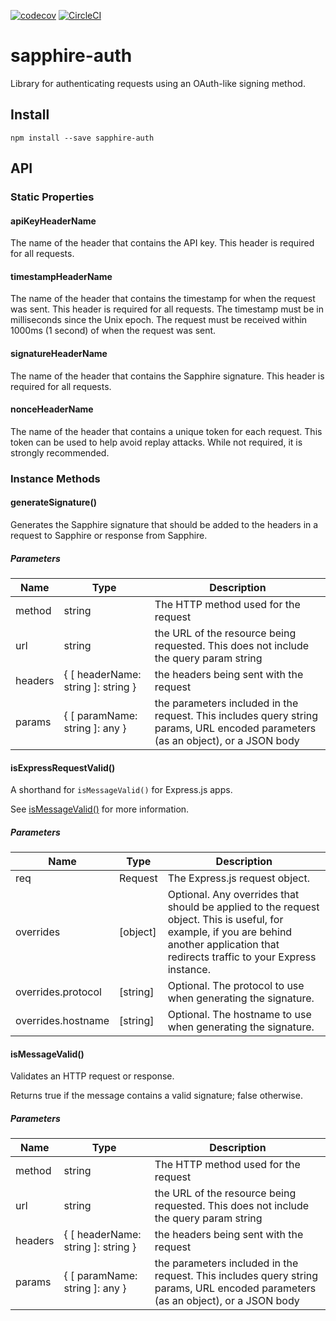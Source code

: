 [![codecov](https://codecov.io/gh/c1moore/sapphire-auth/branch/master/graph/badge.svg)](https://codecov.io/gh/c1moore/sapphire-auth) [![CircleCI](https://circleci.com/gh/c1moore/sapphire-auth.svg?style=svg)](https://circleci.com/gh/c1moore/sapphire-auth)

# sapphire-auth
Library for authenticating requests using an OAuth-like signing method.

## Install
```
npm install --save sapphire-auth
```

## API

### Static Properties

#### apiKeyHeaderName
The name of the header that contains the API key.  This header is required for all requests.

#### timestampHeaderName
The name of the header that contains the timestamp for when the request was sent. This header is required for all requests.  The timestamp must be in milliseconds since the Unix epoch.  The request must be received within 1000ms (1 second) of when the request was sent.

#### signatureHeaderName
The name of the header that contains the Sapphire signature.  This header is required for all requests.

#### nonceHeaderName
The name of the header that contains a unique token for each request.  This token can be used to help avoid replay attacks.  While not required, it is strongly recommended.

### Instance Methods

#### generateSignature()
Generates the Sapphire signature that should be added to the headers in a request to Sapphire or response from Sapphire.

##### Parameters
| Name | Type | Description |
|------|------|-------------|
| method | string | The HTTP method used for the request |
| url | string | the URL of the resource being requested.  This does not include the query param string |
| headers | { [ headerName: string ]: string } | the headers being sent with the request |
| params | { [ paramName: string ]: any } | the parameters included in the request.  This includes query string params, URL encoded parameters (as an object), or a JSON body |

#### isExpressRequestValid()
A shorthand for `isMessageValid()` for Express.js apps.

See [isMessageValid()](#ismessagevalid) for more information.

##### Parameters
| Name | Type | Description |
|------|------|-------------|
| req | Request | The Express.js request object. |
| overrides | [object] | Optional.  Any overrides that should be applied to the request object.  This is useful, for example, if you are behind another application that redirects traffic to your Express instance. |
| overrides.protocol | [string] | Optional. The protocol to use when generating the signature. |
| overrides.hostname | [string] | Optional. The hostname to use when generating the signature.

#### isMessageValid()
Validates an HTTP request or response.

Returns true if the message contains a valid signature; false otherwise.

##### Parameters
| Name | Type | Description |
|------|------|-------------|
| method | string | The HTTP method used for the request |
| url | string | the URL of the resource being requested.  This does not include the query param string |
| headers | { [ headerName: string ]: string } | the headers being sent with the request |
| params | { [ paramName: string ]: any } | the parameters included in the request.  This includes query string params, URL encoded parameters (as an object), or a JSON body |
